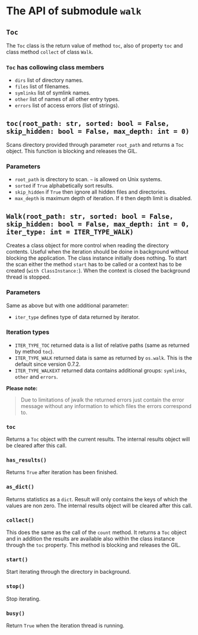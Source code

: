 # The API of submodule ``walk``

## ``Toc``

The ``Toc`` class is the return value of method ``toc``, also of property ``toc`` and class method ``collect`` of class ``Walk``.

### ``Toc`` has collowing class members

- ``dirs`` list of directory names.
- ``files`` list of filenames.
- ``symlinks`` list of symlink names.
- ``other`` list of names of all other entry types.
- ``errors`` list of access errors (list of strings).

## ``toc(root_path: str, sorted: bool = False, skip_hidden: bool = False, max_depth: int = 0)``

Scans directory provided through parameter ``root_path`` and returns a ``Toc`` object. This function is blocking and releases the GIL.

### Parameters

- ``root_path`` is directory to scan. ``~`` is allowed on Unix systems.
- ``sorted`` if ``True`` alphabetically sort results.
- ``skip_hidden`` if ``True`` then ignore all hidden files and directories.
- ``max_depth`` is maximum depth of iteration. If ``0`` then depth limit is disabled.

## ``Walk(root_path: str, sorted: bool = False, skip_hidden: bool = False, max_depth: int = 0, iter_type: int = ITER_TYPE_WALK)``

Creates a class object for more control when reading the directory contents. Useful when the iteration should be doine in background without blocking the application. The class instance initially does nothing. To start the scan either the method ``start`` has to be called or a context has to be created (``with ClassInstance:``). When the context is closed the background thread is stopped.

### Parameters

Same as above but with one additional parameter:

- ``iter_type`` defines type of data returned by iterator.

### Iteration types

- ``ITER_TYPE_TOC`` returned data is a list of relative paths (same as returned by method ``toc``).
- ``ITER_TYPE_WALK`` returned data is same as returned by ``os.walk``. This is the default since version 0.7.2.
- ``ITER_TYPE_WALKEXT`` returned data contains additional groups: ``symlinks``, ``other`` and ``errors``.

**Please note:**
> Due to limitations of jwalk the returned errors just contain the error message without any information to which files the errors correspond to.

### ``toc``

Returns a ``Toc`` object with the current results. The internal results object will be cleared after this call.

### ``has_results()``

Returns ``True`` after iteration has been finished.

### ``as_dict()``

Returns statistics as a ``dict``. Result will only contains the keys of which the values are non zero. The internal results object will be cleared after this call.

### ``collect()``

This does the same as the call of the ``count`` method. It returns a ``Toc`` object and in addition the results are available also within the class instance through the ``toc`` property. This method is blocking and releases the GIL.

### ``start()``

Start iterating through the directory in background.

### ``stop()``

Stop iterating.

### ``busy()``

Return ``True`` when the iteration thread is running.
